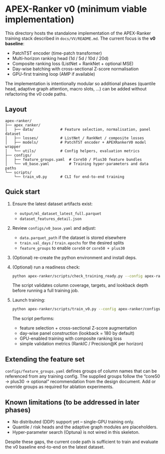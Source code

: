 # APEX-Ranker v0 (minimum viable implementation)

This directory hosts the standalone implementation of the APEX-Ranker
training stack described in `docs/VV/README.md`.  The current focus is
the **v0 baseline**:

- PatchTST encoder (time-patch transformer)
- Multi-horizon ranking head (1d / 5d / 10d / 20d)
- Composite ranking loss (ListNet + RankNet + optional MSE)
- Day-wise batching with cross-sectional Z-score normalisation
- GPU-first training loop (AMP if available)

The implementation is intentionally modular so additional phases
(quantile head, adaptive graph attention, macro slots, …) can be added
without refactoring the v0 code paths.

## Layout

```
apex-ranker/
├── apex_ranker/
│   ├── data/            # Feature selection, normalisation, panel dataset
│   ├── losses/          # ListNet / RankNet / composite losses
│   ├── models/          # PatchTST encoder + APEXRankerV0 model wrapper
│   └── utils/           # Config helpers, evaluation metrics
├── configs/
│   ├── feature_groups.yaml  # Core50 / Plus30 feature bundles
│   └── v0_base.yaml         # Training hyper-parameters and data paths
└── scripts/
    └── train_v0.py      # CLI for end-to-end training
```

## Quick start

1. Ensure the latest dataset artifacts exist:

   - `output/ml_dataset_latest_full.parquet`
   - `dataset_features_detail.json`

2. Review `configs/v0_base.yaml` and adjust:

   - `data.parquet_path` if the dataset is stored elsewhere
   - `train.val_days` / `train.epochs` for the desired splits
   - `feature_groups` to enable `core50` or `core50 + plus30`

3. (Optional) re-create the python environment and install deps.
4. (Optional) run a readiness check:

   ```bash
   python apex-ranker/scripts/check_training_ready.py --config apex-ranker/configs/v0_base.yaml
   ```

   The script validates column coverage, targets, and lookback depth before running a full training job.

5. Launch training:

   ```bash
   python apex-ranker/scripts/train_v0.py --config apex-ranker/configs/v0_base.yaml
   ```

   The script performs:

   - feature selection + cross-sectional Z-score augmentation
   - day-wise panel construction (lookback = 180 by default)
   - GPU-enabled training with composite ranking loss
   - simple validation metrics (RankIC / Precision@K per horizon)

## Extending the feature set

`configs/feature_groups.yaml` defines groups of column names that can be
referenced from any training config.  The supplied groups follow the
“core50 → plus30 → optional” recommendation from the design document.
Add or override groups as required for ablation experiments.

## Known limitations (to be addressed in later phases)

- No distributed (DDP) support yet – single-GPU training only.
- Quantile / risk heads and the adaptive graph modules are placeholders.
- Hyper-parameter search (Optuna) is not wired in this skeleton.

Despite these gaps, the current code path is sufficient to train and
evaluate the v0 baseline end-to-end on the latest dataset.
